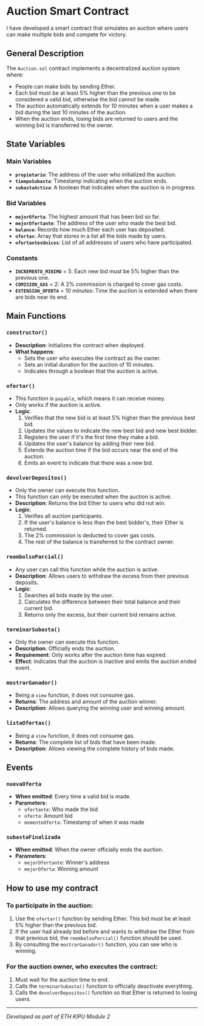 # Auction Smart Contract

I have developed a smart contract that simulates an auction where users can make multiple bids and compete for victory.

## General Description

The `Auction.sol` contract implements a decentralized auction system where:
- People can make bids by sending Ether.
- Each bid must be at least 5% higher than the previous one to be considered a valid bid, otherwise the bid cannot be made.
- The auction automatically extends for 10 minutes when a user makes a bid during the last 10 minutes of the auction.
- When the auction ends, losing bids are returned to users and the winning bid is transferred to the owner.

## State Variables

### Main Variables
- **`propietario`**: The address of the user who initialized the auction.
- **`tiempoSubasta`**: Timestamp indicating when the auction ends.
- **`subastaActiva`**: A boolean that indicates when the auction is in progress.

### Bid Variables
- **`mejorOferta`**: The highest amount that has been bid so far.
- **`mejorOfertante`**: The address of the user who made the best bid.
- **`balance`**: Records how much Ether each user has deposited.
- **`ofertas`**: Array that stores in a list all the bids made by users.
- **`ofertantesUnicos`**: List of all addresses of users who have participated.

### Constants
- **`INCREMENTO_MINIMO`** = 5: Each new bid must be 5% higher than the previous one.
- **`COMISION_GAS`** = 2: A 2% commission is charged to cover gas costs.
- **`EXTENSION_OFERTA`** = 10 minutes: Time the auction is extended when there are bids near its end.

## Main Functions

### `constructor()` 
- **Description**: Initializes the contract when deployed.
- **What happens**: 
  - Sets the user who executes the contract as the owner.
  - Sets an initial duration for the auction of 10 minutes.
  - Indicates through a boolean that the auction is active.

### `ofertar()`
- This function is `payable`, which means it can receive money.
- Only works if the auction is active.
- **Logic**:
  1. Verifies that the new bid is at least 5% higher than the previous best bid.
  2. Updates the values to indicate the new best bid and new best bidder.
  3. Registers the user if it's the first time they make a bid.
  4. Updates the user's balance by adding their new bid.
  5. Extends the auction time if the bid occurs near the end of the auction.
  6. Emits an event to indicate that there was a new bid.

### `devolverDepositos()`
- Only the owner can execute this function.
- This function can only be executed when the auction is active.
- **Description**: Returns the bid Ether to users who did not win.
- **Logic**:
  1. Verifies all auction participants.
  2. If the user's balance is less than the best bidder's, their Ether is returned.
  3. The 2% commission is deducted to cover gas costs.
  4. The rest of the balance is transferred to the contract owner.

### `reembolsoParcial()`
- Any user can call this function while the auction is active.
- **Description**: Allows users to withdraw the excess from their previous deposits.
- **Logic**:
  1. Searches all bids made by the user.
  2. Calculates the difference between their total balance and their current bid.
  3. Returns only the excess, but their current bid remains active.

### `terminarSubasta()`
- Only the owner can execute this function.
- **Description**: Officially ends the auction.
- **Requirement**: Only works after the auction time has expired.
- **Effect**: Indicates that the auction is inactive and emits the auction ended event.

### `mostrarGanador()`
- Being a `view` function, it does not consume gas.
- **Returns**: The address and amount of the auction winner.
- **Description**: Allows querying the winning user and winning amount.

### `listaOfertas()`
- Being a `view` function, it does not consume gas.
- **Returns**: The complete list of bids that have been made.
- **Description**: Allows viewing the complete history of bids made.

## Events

### `nuevaOferta` 
- **When emitted**: Every time a valid bid is made.
- **Parameters**: 
  - `ofertante`: Who made the bid
  - `oferta`: Amount bid
  - `momentoOferta`: Timestamp of when it was made

### `subastaFinalizada`

- **When emitted**: When the owner officially ends the auction.  
- **Parameters**:
  - `mejorOfertante`: Winner's address
  - `mejorOferta`: Winning amount

## How to use my contract

### To participate in the auction:
1. Use the `ofertar()` function by sending Ether. This bid must be at least 5% higher than the previous bid.
2. If the user had already bid before and wants to withdraw the Ether from that previous bid, the `reembolsoParcial()` function should be used.  
3. By consulting the `mostrarGanador()` function, you can see who is winning.

### For the auction owner, who executes the contract:
1. Must wait for the auction time to end. 
2. Calls the `terminarSubasta()` function to officially deactivate everything.
3. Calls the `devolverDepositos()` function so that Ether is returned to losing users.

---
*Developed as part of ETH KIPU Module 2* 
